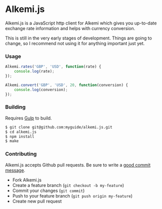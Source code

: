 # Alkemi.js

Alkemi.js is a JavaScript http client for Alkemi which gives
you up-to-date exchange rate information and helps with
currency conversion.

This is still in the very early stages of development. Things
are going to change, so I recommend not using it for anything
important just yet.

### Usage

```javascript
Alkemi.rates('GBP', 'USD', function(rate) {
	console.log(rate);
});

Alkemi.convert('GBP', 'USD', 20, function(conversion) {
	console.log(conversion);
});
```

### Building

Requires [Gulp](https://github.com/gulpjs/gulp) to build.

```bash
$ git clone git@github.com:myguide/alkemi.js.git
$ cd alkemi.js
$ npm install
$ make
```

### Contributing

Alkemi.js accepts Github pull requests. Be sure to write a
[good commit message](http://chris.beams.io/posts/git-commit/).

  - Fork Alkemi.js
  - Create a feature branch (`git checkout -b my-feature`)
  - Commit your changes (`git commit`)
  - Push to your feature branch (`git push origin my-feature`)
  - Create new pull request
